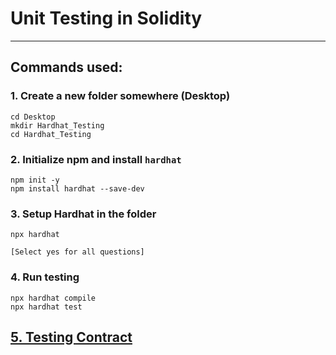 # Unit Testing in Solidity

<hr />

## Commands used:

### 1. Create a new folder somewhere (Desktop)
```
cd Desktop
mkdir Hardhat_Testing
cd Hardhat_Testing
```

### 2. Initialize npm and install `hardhat`
```
npm init -y
npm install hardhat --save-dev
```

### 3. Setup Hardhat in the folder
```
npx hardhat

[Select yes for all questions]
```

### 4. Run testing
```
npx hardhat compile
npx hardhat test
```

## [5. Testing Contract](https://hardhat.org/tutorial/testing-contracts.html)

